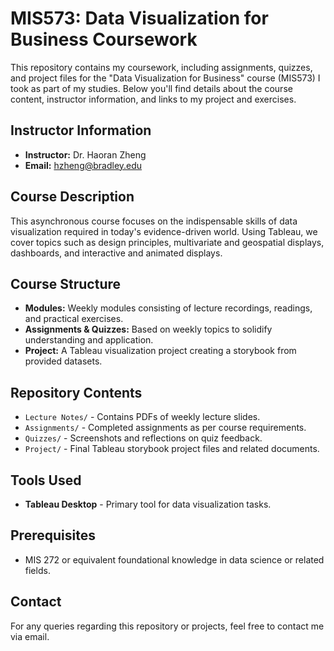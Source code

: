 # MIS573: Data Visualization for Business Coursework

This repository contains my coursework, including assignments, quizzes, and project files for the "Data Visualization for Business" course (MIS573) I took as part of my studies. Below you'll find details about the course content, instructor information, and links to my project and exercises.

## Instructor Information

- **Instructor:** Dr. Haoran Zheng
- **Email:** [hzheng@bradley.edu](mailto:hzheng@bradley.edu)

## Course Description

This asynchronous course focuses on the indispensable skills of data visualization required in today's evidence-driven world. Using Tableau, we cover topics such as design principles, multivariate and geospatial displays, dashboards, and interactive and animated displays.

## Course Structure

- **Modules:** Weekly modules consisting of lecture recordings, readings, and practical exercises.
- **Assignments & Quizzes:** Based on weekly topics to solidify understanding and application.
- **Project:** A Tableau visualization project creating a storybook from provided datasets.

## Repository Contents

- `Lecture Notes/` - Contains PDFs of weekly lecture slides.
- `Assignments/` - Completed assignments as per course requirements.
- `Quizzes/` - Screenshots and reflections on quiz feedback.
- `Project/` - Final Tableau storybook project files and related documents.

## Tools Used

- **Tableau Desktop** - Primary tool for data visualization tasks.

## Prerequisites

- MIS 272 or equivalent foundational knowledge in data science or related fields.

## Contact

For any queries regarding this repository or projects, feel free to contact me via email.
